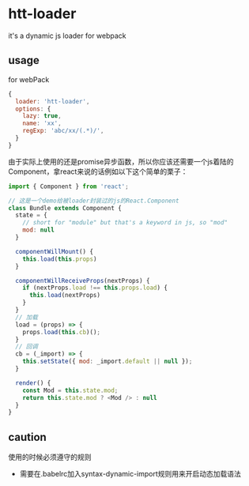 # htt-loader
it's a dynamic js loader for webpack

## usage
for webPack
```js
{
  loader: 'htt-loader',
  options: {
    lazy: true,
    name: 'xx',
    regExp: 'abc/xx/(.*)/',
  }
}
```
由于实际上使用的还是promise异步函数，所以你应该还需要一个js着陆的Component，拿react来说的话例如以下这个简单的栗子：
```js
import { Component } from 'react';

// 这是一个demo给被loader封装过的js的React.Component
class Bundle extends Component {
  state = {
    // short for "module" but that's a keyword in js, so "mod"
    mod: null
  }

  componentWillMount() {
    this.load(this.props)
  }

  componentWillReceiveProps(nextProps) {
    if (nextProps.load !== this.props.load) {
      this.load(nextProps)
    }
  }
  // 加载
  load = (props) => {
    props.load(this.cb)();
  }
  // 回调
  cb = (_import) => {
    this.setState({ mod: _import.default || null });
  }

  render() {
    const Mod = this.state.mod;
    return this.state.mod ? <Mod /> : null
  }
}
```

## caution
使用的时候必须遵守的规则
- 需要在.babelrc加入syntax-dynamic-import规则用来开启动态加载语法

